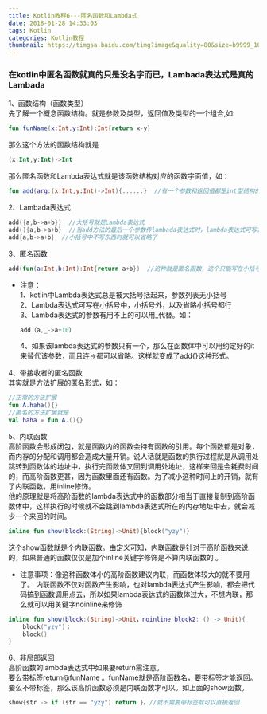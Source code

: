 ```yaml
---
title: Kotlin教程6---匿名函数和Lambda式
date: 2018-01-28 14:33:03
tags: Kotlin
categories: Kotlin教程
thumbnail: https://timgsa.baidu.com/timg?image&quality=80&size=b9999_10000&sec=1517214609323&di=40d0cb3d0cacdcc718de20dccb81fa6d&imgtype=0&src=http%3A%2F%2Fimgup01.sj88.com%2F2017-06%2F30%2F01%2F1498755765289_0.jpg
---
```

### 在kotlin中匿名函数就真的只是没名字而已，Lambada表达式是真的Lambada

1、函数结构（函数类型）  
先了解一个概念函数结构。就是参数及类型，返回值及类型的一个组合,如:
```kotlin
fun funName(x:Int,y:Int):Int{return x-y}
```
那么这个方法的函数结构就是
```kotlin
(x:Int,y:Int)->Int  
```
那么匿名函数和Lambda表达式就是该函数结构对应的函数字面值，如：
```kotlin
fun add(arg:(x:Int,y:Int)->Int){......}  //有一个参数和返回值都是int型结构的函数作为参数，把整个函数结构作为一种数据类型来修饰该参数
```
2、Lambada表达式
```kotlin
add({a,b->a+b})  //大括号就是Lambda表达式
add(){a,b->a+b}  //当add方法的最后一个参数传lambada表达式时，lambda表达式可写在括号外面
add{a,b->a+b}  //小括号中不写东西时就可以省略了
```
3、匿名函数
```kotlin
add(fun(a:Int,b:Int):Int{return a+b})  //这种就是匿名函数，这个只能写在小括号中
```
* 注意：  
    1、kotlin中Lambda表达式总是被大括号括起来，参数列表无小括号  
    2、Lambda表达式可写在小括号中，小括号外，以及省略小括号都行  
    3、Lambda表达式的参数有用不上的可以用_代替。如：
    ```kotlin
    add（a,_->a+10）  
    ```
    4、如果该lambda表达式的参数只有一个，那么在函数体中可以用约定好的it来替代该参数，而且连->都可以省略。这样就变成了add{}这种形式。  

4、带接收者的匿名函数  
其实就是方法扩展的匿名形式，如：
```kotlin
//正常的方法扩展
fun A.haha(){}
//匿名的方法扩展就是
val haha = fun A.(){}
```
5、内联函数  
高阶函数会形成闭包，就是函数内的函数会持有函数的引用。每个函数都是对象，而内存的分配和调用都会造成大量开销。说人话就是函数的执行过程就是从调用处跳转到函数体的地址中，执行完函数体又回到调用处地址，这样来回是会耗费时间的，而高阶函数更甚，因为函数里面还有函数。为了减小这种时间上的开销，就有了内联函数，用inline修饰。  
他的原理就是将高阶函数的lambda表达式中的函数部分相当于直接复制到高阶函数体中，这样执行的时候就不会跳到lambda表达式所在的内存地址中去，就会减少一个来回的时间。
```kotlin
inline fun show(block:(String)->Unit){block("yzy")}
```
这个show函数就是个内联函数。由定义可知，内联函数是针对于高阶函数来说的，如果普通的函数仅仅是加个inline关键字修饰是不算内联函数的 。  
* 注意事项：像这种函数体小的高阶函数建议内联，而函数体较大的就不要用了。
内联函数不仅对函数产生影响，也对lambda表达式产生影响，都会把代码搞到函数调用点去，所以如果lambda表达式的函数体过大，不想内联，那么就可以用关键字noinline来修饰
```kotlin
inline fun show(block:(String)->Unit，noinline block2: () -> Unit){
    block("yzy")；
    block()
}
```

6、非局部返回  
高阶函数的lambda表达式中如果要return需注意。  
要么带标签return@funName 。funName就是高阶函数名，要带标签才能返回。
要么不带标签，那么该高阶函数必须是内联函数才可以。如上面的show函数。
```kotlin
show{str -> if (str == "yzy") return }。//就不需要带标签就可以直接返回
```